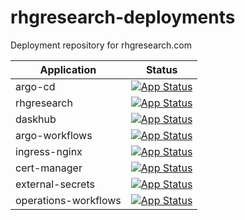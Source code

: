 # rhgresearch-deployments
Deployment repository for rhgresearch.com

| Application      | Status                                                                                                                                              |
|------------------|-----------------------------------------------------------------------------------------------------------------------------------------------------|
| argo-cd          | [![App Status](https://cd.rhgresearch.com/api/badge?name=argo-cd&revision=true)](https://cd.rhgresearch.com/applications/argo-cd)                   |
| rhgresearch      | [![App Status](https://cd.rhgresearch.com/api/badge?name=rhgresearch&revision=true)](https://cd.rhgresearch.com/applications/rhgresearch)           |
| daskhub          | [![App Status](https://cd.rhgresearch.com/api/badge?name=daskhub&revision=true)](https://cd.rhgresearch.com/applications/daskhub)                   |
| argo-workflows   | [![App Status](https://cd.rhgresearch.com/api/badge?name=argo-workflows&revision=true)](https://cd.rhgresearch.com/applications/argo-workflows)     |
| ingress-nginx    | [![App Status](https://cd.rhgresearch.com/api/badge?name=ingress-nginx&revision=true)](https://cd.rhgresearch.com/applications/ingress-nginx)       |
| cert-manager     | [![App Status](https://cd.rhgresearch.com/api/badge?name=cert-manager&revision=true)](https://cd.rhgresearch.com/applications/cert-manager)         |
| external-secrets | [![App Status](https://cd.rhgresearch.com/api/badge?name=external-secrets&revision=true)](https://cd.rhgresearch.com/applications/external-secrets) |
| operations-workflows   | [![App Status](https://cd.rhgresearch.com/api/badge?name=operations-workflows&revision=true)](https://cd.rhgresearch.com/applications/operations-workflows)     |
